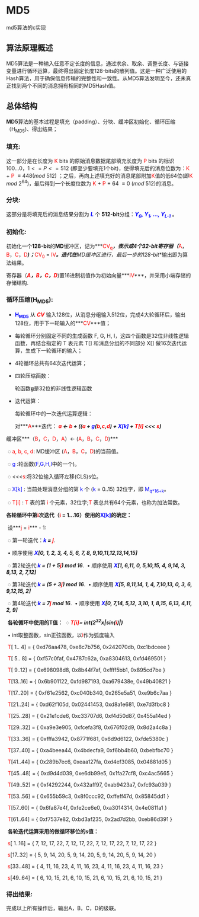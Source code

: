 # MD5
md5算法的c实现

## 算法原理概述

MD5算法是一种输入任意不定长度的信息，通过求余、取余、调整长度、与链接变量进行循环运算，最终得出固定长度128-bits的散列值。这是一种广泛使用的Hash算法，用于确保信息传输的完整性和一致性。从MD5算法发明至今，还未真正找到两个不同的消息拥有相同的MD5Hash值。

## 总体结构

**MD5**算法的基本过程是填充（padding）、分块、缓冲区初始化、循环压缩（H<sub>MD5</sub>)、得出结果；

### 填充:

 这一部分是在长度为 <font color=red>K</font> bits 的原始消息数据尾部填充长度为 <font color=red>P</font> bits 的标识100...0，$1<=P<=512$ (即至少要填充1个bit)，使得填充后的消息位数为：<font color=red>K</font> + <font color = red>P</font> $\equiv 448(mod \ 512)$ ；之后，再向上述填充好的消息尾部附加<font color=red>K</font>值的低64位(即<font color=red>K</font> $mod$ 2<sup>64</sup>)，最后得到一个长度位数为 <font color=red>K</font> + <font color = red>P</font> + 64 $\equiv0\ (mod\ 512)$的消息。

### 分块:

 这部分是将填充后的消息结果分割为 ***<font color=blue>L</font>*** 个 **512-bit**分组：***<font color=blue>Y<sub>0</sub>, Y<sub>1</sub>, ..., Y<sub>L-1</sub></font>*** 。

### 初始化:

 初始化一个**128-bit**的**MD**缓冲区，记为***<font color=red>CV<sub>q</sub></font>***，表示成4个32-bit寄存器（***<font color=red>A</font>，<font color=red>B</font>，<font color=red>C</font>，<font color=red>D</font>***)；***<font color=red>CV<sub>0</sub></font> = <font color=red>IV</font>***。迭代在**MD**缓冲区进行，最后一步的**128-bit**输出即为算法结果。

寄存器（***<font color=red>A</font>，<font color=red>B</font>，<font color=red>C</font>，<font color=red>D</font>***)置16进制初值作为初始向量***<font color=red>IV</font>***，并采用小端存储的存储结构.

### 循环压缩(H<sub>MD5</sub>):

- **<font color=blue>H<sub>MD5</sub></font>** 从 ***<font color=red>CV</font>*** 输入128位，从消息分组输入512位，完成4大轮循环后，输出128位，用于下一轮输入的***<font color=red>CV</font>***值；

- 每轮循环分别固定不同的生成函数 F, G, H, I，这四个函数是32位非线性逻辑函数，再结合指定的 T 表元素 T[] 和消息分组的不同部分 X[] 做16次迭代运算，生成下一轮循环的输入；

- 4轮循环总共有64次迭代运算；

- 四轮压缩函数：

  轮函数**g**是32位的非线性逻辑函数

- 迭代运算：

  每轮循环中的一次迭代运算逻辑：

  对***<font color=red>A</font>***迭代： ***<font color=red>a</font> $\longleftarrow$ <font color=red>b</font> + ((<font color=red>a</font> + <font color=blue>g</font>(<font color=red>b</font>,<font color=red>c</font>,<font color=red>d</font>) + <font color=blue>X[k]</font> + <font color=red>T[i]</font> <<< <font color=red>s</font>)*** 

​	缓冲区***（<font color=red>B</font>，<font color=red>C</font>，<font color=red>D</font>，<font color=red>A</font>）$\longleftarrow$ (<font color=red>A</font>，<font color=red>B</font>，<font color=red>C</font>，<font color=red>D</font>)*** 

​	◌  <font color=red>a, b, c, d</font>: MD缓冲区 (<font color=red>A</font>，<font color=red>B</font>，<font color=red>C</font>，<font color=red>D</font>)的当前值。 

​	◌  <font color=blue>g</font> :轮函数(<font color=blue>F</font>,<font color=blue>G</font>,<font color=blue>H</font>,<font color=blue>I</font>中的一个)。 

​	◌  <<<<font color=red>s</font>:将32位输入循环左移(CLS)s位。 

​	◌  <font color=blue>X[k]</font> : 当前处理消息分组的第 <font color=blue>k</font> 个 (<font color=blue>k</font> = 0..15) 32位字，即 <font color=blue>M<sub>q*16+k</sub></font>。 

​	◌  <font color=red>T[i]</font> : <font color=red>T</font> 表的第 <font color=red>i</font> 个元素，32位字;<font color=red>T</font> 表总共有64个元素，也称为加法常数。 

​	**各轮循环中第<font color=red>i</font>次迭代（<font color=red>i</font> = 1...16）使用的<font color=blue>X[k]</font>的确定：**

​		设***<font color=red>j</font> = <font color=red>i</font>*** - 1:

​		◌ 第一轮迭代：***<font color=blue>k</font> = <font color=red>j</font>***.

​			• 顺序使用 ***<font color=blue>X</font>[0, 1, 2, 3, 4, 5, 6, 7, 8, 9,10,11,12,13,14,15]***

​		◌ 第2轮迭代:***<font color=blue>k</font> = (1 + 5<font color=red>j</font>) mod 16***.
​			 • 顺序使用 ***<font color=blue>X</font>[1, 6,11, 0, 5,10,15, 4, 9,14, 3, 8,13, 2, 7,12]***

​		◌ 第3轮迭代:***<font color=blue>k</font> = (5 + 3<font color=red>j</font>) mod 16***.
​			 • 顺序使用 ***<font color=blue>X</font>[5, 8,11,14, 1, 4, 7,10,13, 0, 3, 6, 9,12,15, 2]***

​		◌ 第4轮迭代:***<font color=blue>k</font> = 7<font color=red>j</font> mod 16***.
​			 • 顺序使用 ***<font color=blue>X</font>[0, 7,14, 5,12, 3,10, 1, 8,15, 6,13, 4,11, 2, 9]***

​	**各轮循环中使用的T值：**
​		 ◌ ***<font color=red>T[i]</font>= int(2<sup>32</sup>x|sin(<font color=red>i</font>)|)*** 

​			• int取整函数，sin正弦函数，以<font color=red>i</font>作为弧度输入

​		<font color=red>T</font>[ 1.. 4] = { 0xd76aa478, 0xe8c7b756, 0x242070db, 0xc1bdceee }

​		<font color=red>T</font>[ 5.. 8] = { 0xf57c0faf, 0x4787c62a, 0xa8304613, 0xfd469501 }

​		<font color=red>T</font>[ 9..12] = { 0x698098d8, 0x8b44f7af, 0xffff5bb1, 0x895cd7be }

​		<font color=red>T</font>[13..16] = { 0x6b901122, 0xfd987193, 0xa679438e, 0x49b40821 }

​		<font color=red>T</font>[17..20] = { 0xf61e2562, 0xc040b340, 0x265e5a51, 0xe9b6c7aa }

​		<font color=red>T</font>[21..24] = { 0xd62f105d, 0x02441453, 0xd8a1e681, 0xe7d3fbc8 }

​		<font color=red>T</font>[25..28] = { 0x21e1cde6, 0xc33707d6, 0xf4d50d87, 0x455a14ed }

​		<font color=red>T</font>[29..32] = { 0xa9e3e905, 0xfcefa3f8, 0x676f02d9, 0x8d2a4c8a }	

​		<font color=red>T</font>[33..36] = { 0xfffa3942, 0x8771f681, 0x6d9d6122, 0xfde5380c }

​		<font color=red>T</font>[37..40] = { 0xa4beea44, 0x4bdecfa9, 0xf6bb4b60, 0xbebfbc70 }

​		<font color=red>T</font>[41..44] = { 0x289b7ec6, 0xeaa127fa, 0xd4ef3085, 0x04881d05 }

​		<font color=red>T</font>[45..48] = { 0xd9d4d039, 0xe6db99e5, 0x1fa27cf8, 0xc4ac5665 }

​		<font color=red>T</font>[49..52] = { 0xf4292244, 0x432aff97, 0xab9423a7, 0xfc93a039 }

​		<font color=red>T</font>[53..56] = { 0x655b59c3, 0x8f0ccc92, 0xffeff47d, 0x85845dd1 }

​		<font color=red>T</font>[57..60] = { 0x6fa87e4f, 0xfe2ce6e0, 0xa3014314, 0x4e0811a1 }

​		<font color=red>T</font>[61..64] = { 0xf7537e82, 0xbd3af235, 0x2ad7d2bb, 0xeb86d391 }

​	**各轮迭代运算采用的做循环移位的s值：**

​		<font color=red>s</font>[ 1..16] = { 7, 12, 17, 22, 7, 12, 17, 22, 7, 12, 17, 22, 7, 12, 17, 22 }

​		<font color=red>s</font>[17..32] = { 5, 9, 14, 20, 5, 9, 14, 20, 5, 9, 14, 20, 5, 9, 14, 20 }

​		<font color=red>s</font>[33..48] = { 4, 11, 16, 23, 4, 11, 16, 23, 4, 11, 16, 23, 4, 11, 16, 23 }

​		<font color=red>s</font>[49..64] = { 6, 10, 15, 21, 6, 10, 15, 21, 6, 10, 15, 21, 6, 10, 15, 21 }	

### 得出结果:

完成以上所有操作后，输出A，B，C，D的级联。
